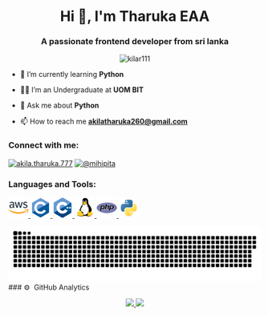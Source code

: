<h1 align="center">Hi 👋, I'm Tharuka EAA</h1>
<h3 align="center">A passionate frontend developer from sri lanka</h3>

<p align="center"> <img src="https://komarev.com/ghpvc/?username=kilar111&label=Profile%20views&color=0e75b6&style=flat" alt="kilar111" /> </p>

- 🌱 I’m currently learning **Python**

- 🧑‍🎓 I’m an Undergraduate at **UOM BIT**

- 💬 Ask me about **Python**

- 📫 How to reach me **akilatharuka260@gmail.com**

<h3 align="left">Connect with me:</h3>
<p align="left">
<a href="https://fb.com/akila.tharuka.777" target="blank"><img align="center" src="https://raw.githubusercontent.com/rahuldkjain/github-profile-readme-generator/master/src/images/icons/Social/facebook.svg" alt="akila.tharuka.777" height="30" width="40" /></a>
<a href="https://www.youtube.com/c/@mihipita" target="blank"><img align="center" src="https://raw.githubusercontent.com/rahuldkjain/github-profile-readme-generator/master/src/images/icons/Social/youtube.svg" alt="@mihipita" height="30" width="40" /></a>
</p>

<h3 align="left">Languages and Tools:</h3>
<p align="left"> <a href="https://aws.amazon.com" target="_blank" rel="noreferrer"> <img src="https://raw.githubusercontent.com/devicons/devicon/master/icons/amazonwebservices/amazonwebservices-original-wordmark.svg" alt="aws" width="40" height="40"/> </a> <a href="https://www.cprogramming.com/" target="_blank" rel="noreferrer"> <img src="https://raw.githubusercontent.com/devicons/devicon/master/icons/c/c-original.svg" alt="c" width="40" height="40"/> </a> <a href="https://www.w3schools.com/cpp/" target="_blank" rel="noreferrer"> <img src="https://raw.githubusercontent.com/devicons/devicon/master/icons/cplusplus/cplusplus-original.svg" alt="cplusplus" width="40" height="40"/> </a> <a href="https://www.linux.org/" target="_blank" rel="noreferrer"> <img src="https://raw.githubusercontent.com/devicons/devicon/master/icons/linux/linux-original.svg" alt="linux" width="40" height="40"/> </a> <a href="https://www.php.net" target="_blank" rel="noreferrer"> <img src="https://raw.githubusercontent.com/devicons/devicon/master/icons/php/php-original.svg" alt="php" width="40" height="40"/> </a> <a href="https://www.python.org" target="_blank" rel="noreferrer"> <img src="https://raw.githubusercontent.com/devicons/devicon/master/icons/python/python-original.svg" alt="python" width="40" height="40"/> </a> </p> 

<!-- ![Snake animation](https://github.com/Pepyn0/Pepyn0/blob/output/github-contribution-grid-snake.svg) -->

<div>
  <img src="https://github.com/Pepyn0/Pepyn0/raw/output/github-contribution-grid-snake.svg" alt="snake"></center>
</div> 
### ⚙️ &nbsp;GitHub Analytics

<p align="center">
<a href="https://github.com/kilar111">
  <img height="180em" src="https://github-readme-stats-eight-theta.vercel.app/api?username=kilar111&show_icons=true&theme=algolia&include_all_commits=true&count_private=true"/>
  <img height="180em" src="https://github-readme-stats-eight-theta.vercel.app/api/top-langs/?username=kilar111&layout=compact&langs_count=8&theme=algolia"/>
</a>
</p>

